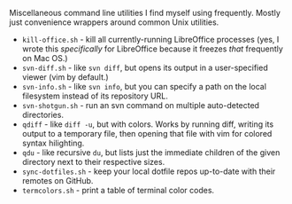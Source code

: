 Miscellaneous command line utilities I find myself using frequently.
Mostly just convenience wrappers around common Unix utilities.

* `kill-office.sh` - kill all currently-running LibreOffice processes (yes,
  I wrote this _specifically_ for LibreOffice because it freezes _that_
  frequently on Mac OS.)
* `svn-diff.sh` - like `svn diff`, but opens its output in a user-specified
  viewer (vim by default.)
* `svn-info.sh` - like `svn info`, but you can specify a path on the local
  filesystem instead of its repository URL.
* `svn-shotgun.sh` - run an svn command on multiple auto-detected
  directories.
* `qdiff` - like `diff -u`, but with colors.  Works by running diff,
  writing its output to a temporary file, then opening that file with vim
  for colored syntax hilighting.
* `qdu` - like recursive `du`, but lists just the immediate children of the
  given directory next to their respective sizes.
* `sync-dotfiles.sh` - keep your local dotfile repos up-to-date with their
  remotes on GitHub.
* `termcolors.sh` - print a table of terminal color codes.
